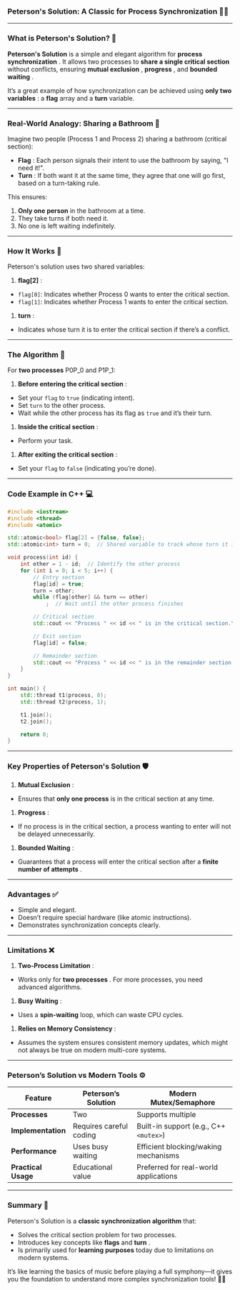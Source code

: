 ### **Peterson's Solution: A Classic for Process Synchronization** 🎯✨

---

### **What is Peterson's Solution?** 🤔

**Peterson's Solution** is a simple and elegant algorithm for  **process synchronization** . It allows two processes to **share a single critical section** without conflicts, ensuring  **mutual exclusion** ,  **progress** , and  **bounded waiting** .

It’s a great example of how synchronization can be achieved using  **only two variables** : a **flag** array and a **turn** variable.

---

### **Real-World Analogy: Sharing a Bathroom 🚪**

Imagine two people (Process 1 and Process 2) sharing a bathroom (critical section):

* **Flag** : Each person signals their intent to use the bathroom by saying, "I need it!".
* **Turn** : If both want it at the same time, they agree that one will go first, based on a turn-taking rule.

This ensures:

1. **Only one person** in the bathroom at a time.
2. They take turns if both need it.
3. No one is left waiting indefinitely.

---

### **How It Works** 🔄

Peterson's solution uses two shared variables:

1. **flag[2]** :

* `flag[0]`: Indicates whether Process 0 wants to enter the critical section.
* `flag[1]`: Indicates whether Process 1 wants to enter the critical section.

1. **turn** :

* Indicates whose turn it is to enter the critical section if there’s a conflict.

---

### **The Algorithm** 📜

For **two processes** P0P_0 and P1P_1:

1. **Before entering the critical section** :

* Set your `flag` to `true` (indicating intent).
* Set `turn` to the other process.
* Wait while the other process has its flag as `true` and it’s their turn.

1. **Inside the critical section** :

* Perform your task.

1. **After exiting the critical section** :

* Set your `flag` to `false` (indicating you’re done).

---

### **Code Example in C++** 💻

```cpp
#include <iostream>
#include <thread>
#include <atomic>

std::atomic<bool> flag[2] = {false, false};
std::atomic<int> turn = 0;  // Shared variable to track whose turn it is

void process(int id) {
    int other = 1 - id;  // Identify the other process
    for (int i = 0; i < 5; i++) {
        // Entry section
        flag[id] = true;
        turn = other;
        while (flag[other] && turn == other)
            ;  // Wait until the other process finishes

        // Critical section
        std::cout << "Process " << id << " is in the critical section.\n";

        // Exit section
        flag[id] = false;

        // Remainder section
        std::cout << "Process " << id << " is in the remainder section.\n";
    }
}

int main() {
    std::thread t1(process, 0);
    std::thread t2(process, 1);

    t1.join();
    t2.join();

    return 0;
}
```

---

### **Key Properties of Peterson's Solution** 🛡️

1. **Mutual Exclusion** :

* Ensures that **only one process** is in the critical section at any time.

1. **Progress** :

* If no process is in the critical section, a process wanting to enter will not be delayed unnecessarily.

1. **Bounded Waiting** :

* Guarantees that a process will enter the critical section after a  **finite number of attempts** .

---

### **Advantages** ✅

* Simple and elegant.
* Doesn’t require special hardware (like atomic instructions).
* Demonstrates synchronization concepts clearly.

---

### **Limitations** ❌

1. **Two-Process Limitation** :

* Works only for  **two processes** . For more processes, you need advanced algorithms.

1. **Busy Waiting** :

* Uses a **spin-waiting** loop, which can waste CPU cycles.

1. **Relies on Memory Consistency** :

* Assumes the system ensures consistent memory updates, which might not always be true on modern multi-core systems.

---

### **Peterson’s Solution vs Modern Tools** ⚙️

| **Feature**         | **Peterson’s Solution** | **Modern Mutex/Semaphore**        |
| ------------------------- | ------------------------------ | --------------------------------------- |
| **Processes**       | Two                            | Supports multiple                       |
| **Implementation**  | Requires careful coding        | Built-in support (e.g., C++`<mutex>`) |
| **Performance**     | Uses busy waiting              | Efficient blocking/waking mechanisms    |
| **Practical Usage** | Educational value              | Preferred for real-world applications   |

---

### **Summary** 📝

Peterson's Solution is a **classic synchronization algorithm** that:

* Solves the critical section problem for two processes.
* Introduces key concepts like **flags** and  **turn** .
* Is primarily used for **learning purposes** today due to limitations on modern systems.

It’s like learning the basics of music before playing a full symphony—it gives you the foundation to understand more complex synchronization tools! 🎵✨
